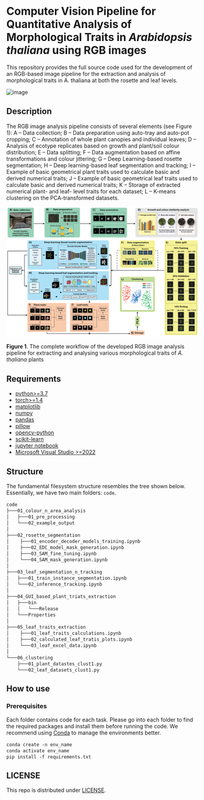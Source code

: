 # Computer Vision Pipeline for Quantitative Analysis of Morphological Traits in _Arabidopsis thaliana_ using RGB images

This repository provides the full source code used for the development of an RGB-based image pipeline for the extraction and analysis of morphological traits in A. thaliana at both the rosette and leaf levels.

![image](images/img1_cbr.png)

## Description   

The RGB image analysis pipeline consists of several elements (see Figure 1): 
A – Data collection; B – Data preparation using auto-tray and auto-pot cropping; C – Annotation of whole plant canopies and individual leaves; D – Analysis of ecotype replicates based on growth and plant/soil colour distribution; E – Data splitting; F – Data augmentation based on affine transformations and colour jittering; G – Deep Learning-based rosette segmentation; H – Deep learning-based leaf segmentation and tracking; I – Example of basic geometrical plant traits used to calculate basic and derived numerical traits; J – Example of basic geometrical leaf traits used to calculate basic and derived numerical traits; K – Storage of extracted numerical plant- and leaf- level traits for each dataset; L – K-means clustering on the PCA-transformed datasets. 

![image](images/rgb_pipeline2.png)

**Figure 1**. The complete workflow of the developed RGB image analysis pipeline for extracting and analysing various morphological traits of _A. thaliana_ plants

## Requirements
- [python>=3.7](https://www.python.org/downloads/)
- [torch>=1.4](https://pytorch.org/get-started/locally/)
- [matplotlib](https://pypi.org/project/matplotlib/)
- [numpy](https://pypi.org/project/numpy/)
- [pandas](https://pypi.org/project/pandas/)
- [pillow](https://pypi.org/project/pillow/)
- [opencv-python](https://pypi.org/project/opencv-python/)
- [scikit-learn](https://pypi.org/project/scikit-learn/)
- [jupyter notebook](https://jupyter.org/)
- [Microsoft Visual Studio >=2022](https://visualstudio.microsoft.com/vs/)

## Structure
The fundamental filesystem structure resembles the tree shown below. Essentially, we have two main folders: ```code```.
```console
code
├───01_colour_n_area_analysis
│   ├───01_pre_processing
│   └───02_example_output
│
├───02_rosette_segmentation
│    ├───01_encoder_decoder_models_training.ipynb
│    ├───02_EDC_model_mask_generation.ipynb
│    ├───03_SAM_fine_tuning.ipynb
│    └───04_SAM_mask_generation.ipynb
│
├───03_leaf_segmentation_n_tracking
│   ├───01_train_instance_segmentation.ipynb
│   └───02_inference_tracking.ipynb
│   
├───04_GUI_based_plant_triats_extraction
│   ├───bin
│   │   └───Release
│   └───Properties
│
├───05_leaf_traits_extraction
│    ├───01_leaf_traits_calculations.ipynb
│    ├───02_calculated_leaf_tratis_plots.ipynb
│    └───03_leaf_excel_data.ipynb
│
└───06_clustering
    ├───01_plant_datastes_clust1.py
    └───02_leaf_datasets_clust1.py
```

## How to use
### Prerequisites
Each folder contains code for each task. Please go into each folder to find the required packages and install them before running the code. We recommend using [Conda](https://conda.io/projects/conda/en/latest/user-guide/install/index.html) to manage the environments better.
```
conda create -n env_name 
conda activate env_name
pip install -f requirements.txt
```

## LICENSE
This repo is distributed under [LICENSE](LICENSE).
